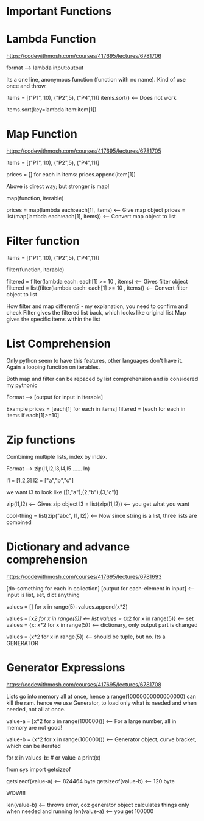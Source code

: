 # Important Functions

# Lambda Function
https://codewithmosh.com/courses/417695/lectures/6781706

format --> lambda input:output

Its a one line, anonymous function (function with no name). Kind of use once and throw.

items = [("P1", 10), ("P2",5), ("P4",11)]
items.sort()    <-- Does not work

items.sort(key=lambda item:item[1])

# Map Function
https://codewithmosh.com/courses/417695/lectures/6781705

items = [("P1", 10), ("P2",5), ("P4",11)]

prices = []
for each in items:
    prices.append(item[1])
    
Above is direct way; but stronger is map!

map(function, iterable)

prices = map(lambda each:each[1], items)        <-- Give map object
prices = list(map(lambda each:each[1], items))  <-- Convert map object to list

# Filter function

items = [("P1", 10), ("P2",5), ("P4",11)]

filter(function, iterable)

filtered = filter(lambda each: each[1] >= 10 , items)   <-- Gives filter object
filtered = list(filter(lambda each: each[1] >= 10 , items))   <-- Convert filter object to list

How filter and map different? - my explanation, you need to confirm and check
Filter gives the filtered list back, which looks like original list
Map gives the specific items within the list

# List Comprehension
Only python seem to have this features, other languages don't have it.
Again a looping function on iterables.

Both map and filter can be repaced by list comprehension and is considered my pythonic

Format --> [output for input in iterable]

Example
prices = [each[1] for each in items]
filtered = [each for each in items if each[1]>=10]

# Zip functions
Combining multiple lists, index by index. 

Format --> zip(l1,l2,l3,l4,l5 ...... ln)

l1 = [1,2,3]
l2 = ["a","b","c"]

we want l3 to look like [(1,"a"),(2,"b"),(3,"c")]

zip(l1,l2) <-- Gives zip object
l3 = list(zip(l1,l2)) <-- you get what you want

cool-thing = list(zip("abc", l1, l2)) <-- Now since string is a list, three lists are combined

# Dictionary and advance comprehension
https://codewithmosh.com/courses/417695/lectures/6781693

[do-something for each in collection]
[output for each-element in input]      <-- input is list, set, dict anything

values = []
for x in range(5):
    values.append(x*2)
    
values = [x*2 for x in range(5)]        <-- list
values = {x*2 for x in range(5)}        <-- set
values = {x: x*2 for x in range(5)}     <-- dictionary, only output part is changed

values = (x*2 for x in range(5))        <-- should be tuple, but no. Its a GENERATOR

# Generator Expressions
https://codewithmosh.com/courses/417695/lectures/6781708

Lists go into memory all at once, hence a range(10000000000000000) can kill the ram.
hence we use Generator, to load only what is needed and when needed, not all at once.

value-a = [x*2 for x in range(100000))]   <-- For a large number, all in memory are not good!

value-b = (x*2 for x in range(100000)))   <-- Generator object, curve bracket, which can be iterated

for x in values-b:  # or value-a
    print(x)
    
from sys import getsizeof

getsizeof(value-a)      <-- 824464 byte
getsizeof(value-b)      <-- 120 byte

WOW!!!

len(value-b)    <-- throws error, coz generator object calculates things only when needed and running
len(value-a)    <-- you get 100000





